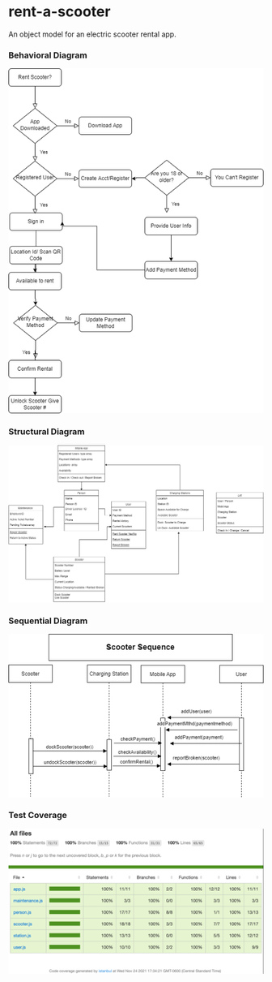 # rent-a-scooter
An object model for an electric scooter rental app.

### Behavioral Diagram
<img src="docs/Behavioral Diagram-Group.drawio.png" width="600">

### Structural Diagram
<img src="docs/Structural DG.drawio.png" width="600">

### Sequential Diagram
<img src="docs/Sequential - Group.drawio.png" width="600">

### Test Coverage
<img src="docs/scooter-test-coverage.png" width="600">